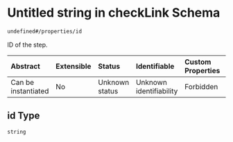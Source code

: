 # Untitled string in checkLink Schema

```txt
undefined#/properties/id
```

ID of the step.

| Abstract            | Extensible | Status         | Identifiable            | Custom Properties | Additional Properties | Access Restrictions | Defined In                                                                     |
| :------------------ | :--------- | :------------- | :---------------------- | :---------------- | :-------------------- | :------------------ | :----------------------------------------------------------------------------- |
| Can be instantiated | No         | Unknown status | Unknown identifiability | Forbidden         | Allowed               | none                | [checkLink\_v2.schema.json\*](checkLink_v2.schema.json "open original schema") |

## id Type

`string`
